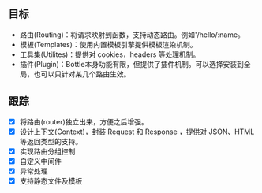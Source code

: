 ## 目标
- 路由(Routing)：将请求映射到函数，支持动态路由。例如'/hello/:name。
- 模板(Templates)：使用内置模板引擎提供模板渲染机制。
- 工具集(Utilites)：提供对 cookies，headers 等处理机制。
- 插件(Plugin)：Bottle本身功能有限，但提供了插件机制。可以选择安装到全局，也可以只针对某几个路由生效。


## 跟踪

- [X] 将路由(router)独立出来，方便之后增强。
- [X] 设计上下文(Context)，封装 Request 和 Response ，提供对 JSON、HTML 等返回类型的支持。
- [X] 实现路由分组控制
- [X] 自定义中间件
- [X] 异常处理
- [X] 支持静态文件及模板